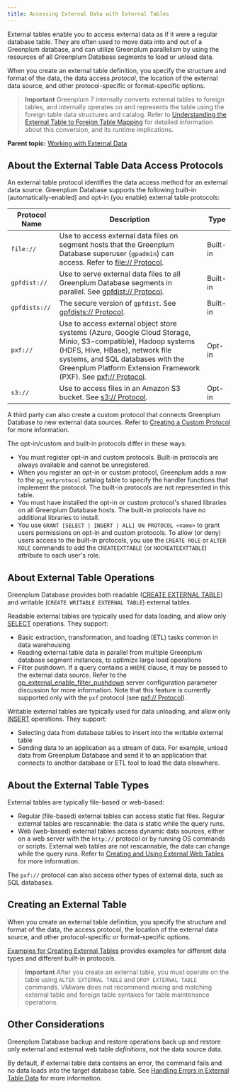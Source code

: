 ```yaml
---
title: Accessing External Data with External Tables
---
```


External tables enable you to access external data as if it were a regular database table. They are often used to move data into and out of a Greenplum database, and can utilize Greenplum parallelism by using the resources of all Greenplum Database segments to load or unload data.

When you create an external table definition, you specify the structure and format of the data, the data access *protocol*, the location of the external data source, and other protocol-specific or format-specific options.

> **Important** Greenplum 7 internally converts external tables to foreign tables, and internally operates on and represents the table using the foreign table data structures and catalog. Refer to [Understanding the External Table to Foreign Table Mapping](map_ext_to_foreign.html) for detailed information about this conversion, and its runtime implications.

**Parent topic:** [Working with External Data](../external/g-working-with-file-based-ext-tables.html)

## <a id="protocols"></a>About the External Table Data Access Protocols

An external table protocol identifies the data access method for an external data source. Greenplum Database supports the following built-in (automatically-enabled) and opt-in (you enable) external table protocols:

| Protocol Name | Description | Type |
|-------|-----------|------|
| `file://` | Use to access external data files on segment hosts that the Greenplum Database superuser \(`gpadmin`\) can access. Refer to [file:// Protocol](g-file-protocol.html). | Built-in |
| `gpfdist://` | Use to serve external data files to all Greenplum Database segments in parallel. See [gpfdist:// Protocol](g-gpfdist-protocol.html). | Built-in |
| `gpfdists://` | The secure version of `gpfdist`. See [gpfdists:// Protocol](g-gpfdists-protocol.html). | Built-in |
| `pxf://` | Use to access external object store systems \(Azure, Google Cloud Storage, Minio, S3-compatible\), Hadoop systems \(HDFS, Hive, HBase\), network file systems, and SQL databases with the Greenplum Platform Extension Framework \(PXF\). See [pxf:// Protocol](g-pxf-protocol.html). | Opt-in |
| `s3://` | Use to access files in an Amazon S3 bucket. See [s3:// Protocol](g-s3-protocol.html). | Opt-in |

A third party can also create a custom protocol that connects Greenplum Database to new external data sources. Refer to [Creating a Custom Protocol](../external/g-accessing-ext-files-custom-protocol.html) for more information.

The opt-in/custom and built-in protocols differ in these ways:

-   You must register opt-in and custom protocols. Built-in protocols are always available and cannot be unregistered.
-   When you register an opt-in or custom protocol, Greenplum adds a row to the `pg_extprotocol` catalog table to specify the handler functions that implement the protocol. The built-in protocols are not represented in this table.
-   You must have installed the opt-in or custom protocol's shared libraries on all Greenplum Database hosts. The built-in protocols have no additional libraries to install.
-   You use `GRANT [SELECT | INSERT | ALL] ON PROTOCOL <name>` to grant users permissions on opt-in and custom protocols. To allow \(or deny\) users access to the built-in protocols, you use the `CREATE ROLE` or `ALTER ROLE` commands to add the `CREATEEXTTABLE` \(or `NOCREATEEXTTABLE`\) attribute to each user's role.


## <a id="ops"></a>About External Table Operations

Greenplum Database provides both readable ([CREATE EXTERNAL TABLE](../../ref_guide/sql_commands/CREATE_EXTERNAL_TABLE.html)) and writable (`CREATE WRITABLE EXTERNAL TABLE`) external tables.

Readable external tables are typically used for data loading, and allow only [SELECT](../../ref_guide/sql_commands/SELECT.html) operations. They support:

-   Basic extraction, transformation, and loading \(ETL\) tasks common in data warehousing
-   Reading external table data in parallel from multiple Greenplum database segment instances, to optimize large load operations
-   Filter pushdown. If a query contains a `WHERE` clause, it may be passed to the external data source. Refer to the [gp\_external\_enable\_filter\_pushdown](../../ref_guide/config_params/guc-list.html) server configuration parameter discussion for more information. Note that this feature is currently supported only with the `pxf` protocol \(see [pxf:// Protocol](g-pxf-protocol.html)\).

Writable external tables are typically used for data unloading, and allow only [INSERT](../../ref_guide/sql_commands/INSERT.html) operations. They support:

-   Selecting data from database tables to insert into the writable external table
-   Sending data to an application as a stream of data. For example, unload data from Greenplum Database and send it to an application that connects to another database or ETL tool to load the data elsewhere.

## <a id="types"></a>About the External Table Types

External tables are typically file-based or web-based:

-   Regular \(file-based\) external tables can access static flat files. Regular external tables are rescannable: the data is static while the query runs.
-   Web \(web-based\) external tables access dynamic data sources, either on a web server with the `http://` protocol or by running OS commands or scripts. External web tables are not rescannable, the data can change while the query runs. Refer to [Creating and Using External Web Tables](../external/g-creating-and-using-web-external-tables.html) for more information.

The `pxf://` protocol can also access other types of external data, such as SQL databases.

## <a id="defining"></a>Creating an External Table

When you create an external table definition, you specify the structure and format of the data, the access protocol, the location of the external data source, and other protocol-specific or format-specific options.

[Examples for Creating External Tables](../external/g-creating-external-tables---examples.html) provides examples for different data types and different built-in protocols.

> **Important** After you create an external table, you must operate on the table using `ALTER EXTERNAL TABLE` and `DROP EXTERNAL TABLE` commands. VMware does not recommend mixing and matching external table and foreign table syntaxes for table maintenance operations.

## <a id="other"></a>Other Considerations

Greenplum Database backup and restore operations back up and restore only external and external web table *definitions*, not the data source data.

By default, if external table data contains an error, the command fails and no data loads into the target database table. See [Handling Errors in External Table Data](../external/g-handling-errors-ext-table-data.html) for more information.

